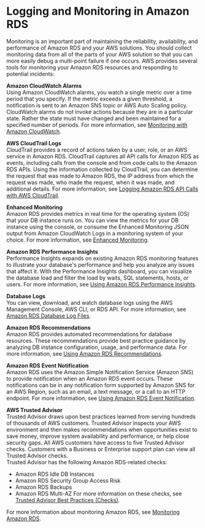 # Logging and Monitoring in Amazon RDS<a name="Overview.LoggingAndMonitoring"></a>

Monitoring is an important part of maintaining the reliability, availability, and performance of Amazon RDS and your AWS solutions\. You should collect monitoring data from all of the parts of your AWS solution so that you can more easily debug a multi\-point failure if one occurs\. AWS provides several tools for monitoring your Amazon RDS resources and responding to potential incidents:

**Amazon CloudWatch Alarms**  
Using Amazon CloudWatch alarms, you watch a single metric over a time period that you specify\. If the metric exceeds a given threshold, a notification is sent to an Amazon SNS topic or AWS Auto Scaling policy\. CloudWatch alarms do not invoke actions because they are in a particular state\. Rather the state must have changed and been maintained for a specified number of periods\. For more information, see [Monitoring with Amazon CloudWatch](MonitoringOverview.md#monitoring-cloudwatch)\.

**AWS CloudTrail Logs**  
CloudTrail provides a record of actions taken by a user, role, or an AWS service in Amazon RDS\. CloudTrail captures all API calls for Amazon RDS as events, including calls from the console and from code calls to the Amazon RDS APIs\. Using the information collected by CloudTrail, you can determine the request that was made to Amazon RDS, the IP address from which the request was made, who made the request, when it was made, and additional details\. For more information, see [Logging Amazon RDS API Calls with AWS CloudTrail](logging-using-cloudtrail.md)\.

**Enhanced Monitoring**  
Amazon RDS provides metrics in real time for the operating system \(OS\) that your DB instance runs on\. You can view the metrics for your DB instance using the console, or consume the Enhanced Monitoring JSON output from Amazon CloudWatch Logs in a monitoring system of your choice\. For more information, see [Enhanced Monitoring](USER_Monitoring.OS.md)\.

**Amazon RDS Performance Insights**  
Performance Insights expands on existing Amazon RDS monitoring features to illustrate your database's performance and help you analyze any issues that affect it\. With the Performance Insights dashboard, you can visualize the database load and filter the load by waits, SQL statements, hosts, or users\. For more information, see [Using Amazon RDS Performance Insights](USER_PerfInsights.md)\.

**Database Logs**  
You can view, download, and watch database logs using the AWS Management Console, AWS CLI, or RDS API\. For more information, see [Amazon RDS Database Log Files](USER_LogAccess.md)\.

**Amazon RDS Recommendations**  
Amazon RDS provides automated recommendations for database resources\. These recommendations provide best practice guidance by analyzing DB instance configuration, usage, and performance data\. For more information, see [Using Amazon RDS Recommendations](USER_Recommendations.md)\.

**Amazon RDS Event Notification**  
Amazon RDS uses the Amazon Simple Notification Service \(Amazon SNS\) to provide notification when an Amazon RDS event occurs\. These notifications can be in any notification form supported by Amazon SNS for an AWS Region, such as an email, a text message, or a call to an HTTP endpoint\. For more information, see [Using Amazon RDS Event Notification](USER_Events.md)\.

**AWS Trusted Advisor**  
Trusted Advisor draws upon best practices learned from serving hundreds of thousands of AWS customers\. Trusted Advisor inspects your AWS environment and then makes recommendations when opportunities exist to save money, improve system availability and performance, or help close security gaps\. All AWS customers have access to five Trusted Advisor checks\. Customers with a Business or Enterprise support plan can view all Trusted Advisor checks\.   
Trusted Advisor has the following Amazon RDS\-related checks:  
+ Amazon RDS Idle DB Instances
+ Amazon RDS Security Group Access Risk
+ Amazon RDS Backups
+ Amazon RDS Multi\-AZ
For more information on these checks, see [Trusted Advisor Best Practices \(Checks\)](https://aws.amazon.com/premiumsupport/trustedadvisor/best-practices/)\.

For more information about monitoring Amazon RDS, see [Monitoring Amazon RDS](CHAP_Monitoring.md)\.